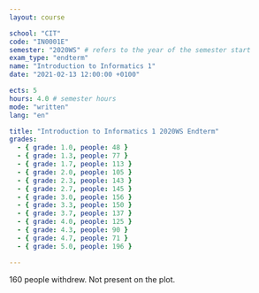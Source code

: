 ```yaml
---
layout: course

school: "CIT"
code: "IN0001E"
semester: "2020WS" # refers to the year of the semester start
exam_type: "endterm"
name: "Introduction to Informatics 1"
date: "2021-02-13 12:00:00 +0100"

ects: 5
hours: 4.0 # semester hours
mode: "written"
lang: "en"

title: "Introduction to Informatics 1 2020WS Endterm"
grades:
  - { grade: 1.0, people: 48 }
  - { grade: 1.3, people: 77 }
  - { grade: 1.7, people: 113 }
  - { grade: 2.0, people: 105 }
  - { grade: 2.3, people: 143 }
  - { grade: 2.7, people: 145 }
  - { grade: 3.0, people: 156 }
  - { grade: 3.3, people: 150 }
  - { grade: 3.7, people: 137 }
  - { grade: 4.0, people: 125 }
  - { grade: 4.3, people: 90 }
  - { grade: 4.7, people: 71 }
  - { grade: 5.0, people: 196 }

---
```


160 people withdrew. Not present on the plot. 

